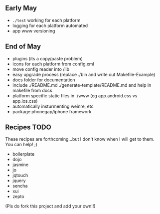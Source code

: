 Early May
---

- `./test` working for each platform
- logging for each platform automated
- app www versioning

End of May
---

- plugins (its a copy/paste problem)
- icons for each platform from config.xml
- move config reader into /lib
- easy upgrade process (replace ./bin and write out Makefile-Example)
- docs folder for documentation
- include ./README.md ./generate-template/README.md and help in makefile from docs
- platform specific static files in ./www (eg app.android.css vs app.ios.css)
- automatically insturmenting weinre, etc
- package phonegap/iphone framework

Recipes TODO
---

These recipes are forthcoming...but I don't know when I will get to them. You can help! ;)

- boilerplate
- dojo
- jasmine
- jo
- jqtouch
- jquery
- sencha
- xui
- zepto	

(Pls do fork this project and add your own!!)